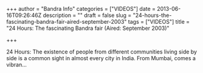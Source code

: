 +++
author = "Bandra Info"
categories = ["VIDEOS"]
date = 2013-06-16T09:26:46Z
description = ""
draft = false
slug = "24-hours-the-fascinating-bandra-fair-aired-september-2003"
tags = ["VIDEOS"]
title = "24 Hours: The fascinating Bandra fair (Aired: September 2003)"

+++


<p>24 Hours: The existence of people from different communities living side by side is a common sight in almost every city in India. From Mumbai, comes a vibran…</p>



